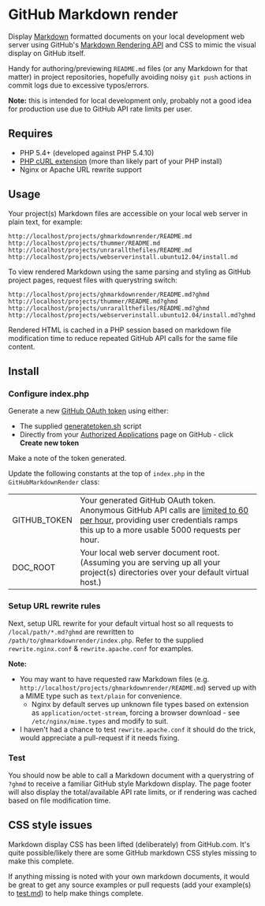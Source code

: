 # GitHub Markdown render
Display [Markdown](http://github.github.com/github-flavored-markdown/) formatted documents on your local development web server using GitHub's [Markdown Rendering API](http://developer.github.com/v3/markdown/) and CSS to mimic the visual display on GitHub itself.

Handy for authoring/previewing `README.md` files (or any Markdown for that matter) in project repositories, hopefully avoiding noisy `git push` actions in commit logs due to excessive typos/errors.

**Note:** this is intended for local development only, probably not a good idea for production use due to GitHub API rate limits per user.

## Requires
- PHP 5.4+ (developed against PHP 5.4.10)
- [PHP cURL extension](http://php.net/manual/en/book.curl.php) (more than likely part of your PHP install)
- Nginx or Apache URL rewrite support

## Usage
Your project(s) Markdown files are accessible on your local web server in plain text, for example:

	http://localhost/projects/ghmarkdownrender/README.md
	http://localhost/projects/thummer/README.md
	http://localhost/projects/unrarallthefiles/README.md
	http://localhost/projects/webserverinstall.ubuntu12.04/install.md

To view rendered Markdown using the same parsing and styling as GitHub project pages, request files with querystring switch:

	http://localhost/projects/ghmarkdownrender/README.md?ghmd
	http://localhost/projects/thummer/README.md?ghmd
	http://localhost/projects/unrarallthefiles/README.md?ghmd
	http://localhost/projects/webserverinstall.ubuntu12.04/install.md?ghmd

Rendered HTML is cached in a PHP session based on markdown file modification time to reduce repeated GitHub API calls for the same file content.

## Install

### Configure index.php
Generate a new [GitHub OAuth token](http://developer.github.com/v3/oauth/#create-a-new-authorization) using either:
- The supplied [generatetoken.sh](generatetoken.sh) script
- Directly from your [Authorized Applications](https://github.com/settings/applications) page on GitHub - click **Create new token**

Make a note of the token generated.

Update the following constants at the top of `index.php` in the `GitHubMarkdownRender` class:

<table>
	<tr>
		<td>GITHUB_TOKEN</td>
		<td>Your generated GitHub OAuth token. Anonymous GitHub API calls are <a href="http://developer.github.com/v3/#rate-limiting">limited to 60 per hour</a>, providing user credentials ramps this up to a more usable 5000 requests per hour.</td>
	</tr>
	<tr>
		<td>DOC_ROOT</td>
		<td>Your local web server document root. (Assuming you are serving up all your project(s) directories over your default virtual host.)</td>
	</tr>
</table>

### Setup URL rewrite rules
Next, setup URL rewrite for your default virtual host so all requests to `/local/path/*.md?ghmd` are rewritten to `/path/to/ghmarkdownrender/index.php`. Refer to the supplied `rewrite.nginx.conf` & `rewrite.apache.conf` for examples.

**Note:**
- You may want to have requested raw Markdown files (e.g. `http://localhost/projects/ghmarkdownrender/README.md`) served up with a MIME type such as `text/plain` for convenience.
	- Nginx by default serves up unknown file types based on extension as `application/octet-stream`, forcing a browser download - see `/etc/nginx/mime.types` and modify to suit.
- I haven't had a chance to test `rewrite.apache.conf` it should do the trick, would appreciate a pull-request if it needs fixing.

### Test
You should now be able to call a Markdown document with a querystring of `?ghmd` to receive a familiar GitHub style Markdown display. The page footer will also display the total/available API rate limits, or if rendering was cached based on file modification time.

## CSS style issues
Markdown display CSS has been lifted (deliberately) from GitHub.com. It's quite possible/likely there are some GitHub markdown CSS styles missing to make this complete.

If anything missing is noted with your own markdown documents, it would be great to get any source examples or pull requests (add your example(s) to [test.md](test.md)) to help make things complete.
